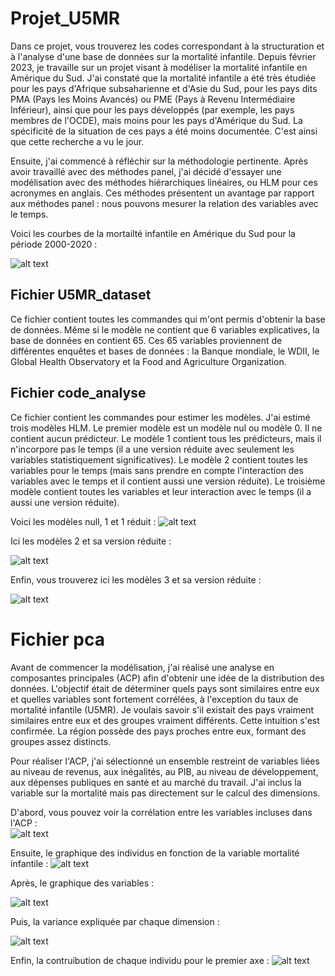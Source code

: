 # Projet_U5MR
Dans ce projet, vous trouverez les codes correspondant à la structuration et à l'analyse d'une base de données sur la mortalité infantile. Depuis février 2023, je travaille sur un projet visant à modéliser la mortalité infantile en Amérique du Sud. J'ai constaté que la mortalité infantile a été très étudiée pour les pays d'Afrique subsaharienne et d'Asie du Sud, pour les pays dits PMA (Pays les Moins Avancés) ou PME (Pays à Revenu Intermédiaire Inférieur), ainsi que pour les pays développés (par exemple, les pays membres de l'OCDE), mais moins pour les pays d'Amérique du Sud. La spécificité de la situation de ces pays a été moins documentée. C'est ainsi que cette recherche a vu le jour.

Ensuite, j'ai commencé à réfléchir sur la méthodologie pertinente. Après avoir travaillé avec des méthodes panel, j'ai décidé d'essayer une modélisation avec des méthodes hiérarchiques linéaires, ou HLM pour ces acronymes en anglais. Ces méthodes présentent un avantage par rapport aux méthodes panel : nous pouvons mesurer la relation des variables avec le temps.

Voici les courbes de la mortailté infantile en Amérique du Sud pour la période 2000-2020 :

![alt text](https://github.com/fbietti/Projet_U5MR/blob/main/plots/plot1.png)



## Fichier U5MR_dataset

Ce fichier contient toutes les commandes qui m'ont permis d'obtenir la base de données. Même si le modèle ne contient que 6 variables explicatives, la base de données en contient 65. Ces 65 variables proviennent de différentes enquêtes et bases de données : la Banque mondiale, le WDII, le Global Health Observatory et la Food and Agriculture Organization. 

## Fichier code_analyse

Ce fichier contient les commandes pour estimer les modèles. J'ai estimé trois modèles HLM. Le premier modèle est un modèle nul ou modèle 0. Il ne contient aucun prédicteur. Le modèle 1 contient tous les prédicteurs, mais il n'incorpore pas le temps (il a une version réduite avec seulement les variables statistiquement significatives). Le modèle 2 contient toutes les variables pour le temps (mais sans prendre en compte l'interaction des variables avec le temps et il contient aussi une version réduite). Le troisième modèle contient toutes les variables et leur interaction avec le temps (il a aussi une version réduite).

Voici les modèles null, 1 et 1 réduit : 
![alt text](https://github.com/fbietti/Projet_U5MR/blob/main/plots/plot2.png)

Ici les modèles 2 et sa version réduite :


![alt text](https://github.com/fbietti/Projet_U5MR/blob/main/plots/plot3.png)

Enfin, vous trouverez ici les modèles 3 et sa version réduite : 


![alt text](https://github.com/fbietti/Projet_U5MR/blob/main/plots/plot4.png)

# Fichier pca
Avant de commencer la modélisation, j'ai réalisé une analyse en composantes principales (ACP) afin d'obtenir une idée de la distribution des données. L'objectif était de déterminer quels pays sont similaires entre eux et quelles variables sont fortement corrélées, à l'exception du taux de mortalité infantile (U5MR). Je voulais savoir s'il existait des pays vraiment similaires entre eux et des groupes vraiment différents. Cette intuition s'est confirmée. La région possède des pays proches entre eux, formant des groupes assez distincts. 

Pour réaliser l'ACP, j'ai sélectionné un ensemble restreint de variables liées au niveau de revenus, aux inégalités, au PIB, au niveau de développement, aux dépenses publiques en santé et au marché du travail. J'ai inclus la variable sur la mortalité mais pas directement sur le calcul des dimensions. 

D'abord, vous pouvez voir la corrélation entre les variables incluses dans l'ACP :  
![alt text](https://github.com/fbietti/Projet_U5MR/blob/main/plots/plot5.png)

Ensuite, le graphique des individus en fonction de la variable mortalité infantile : 
![alt text](https://github.com/fbietti/Projet_U5MR/blob/main/plots/plot6.png)

Après, le graphique des variables : 

![alt text](https://github.com/fbietti/Projet_U5MR/blob/main/plots/plot7.png)

Puis, la variance expliquée par chaque dimension : 

![alt text](https://github.com/fbietti/Projet_U5MR/blob/main/plots/plot8.png)

Enfin, la contruibution de chaque individu pour le premier axe : 
![alt text](https://github.com/fbietti/Projet_U5MR/blob/main/plots/plot9.png)


